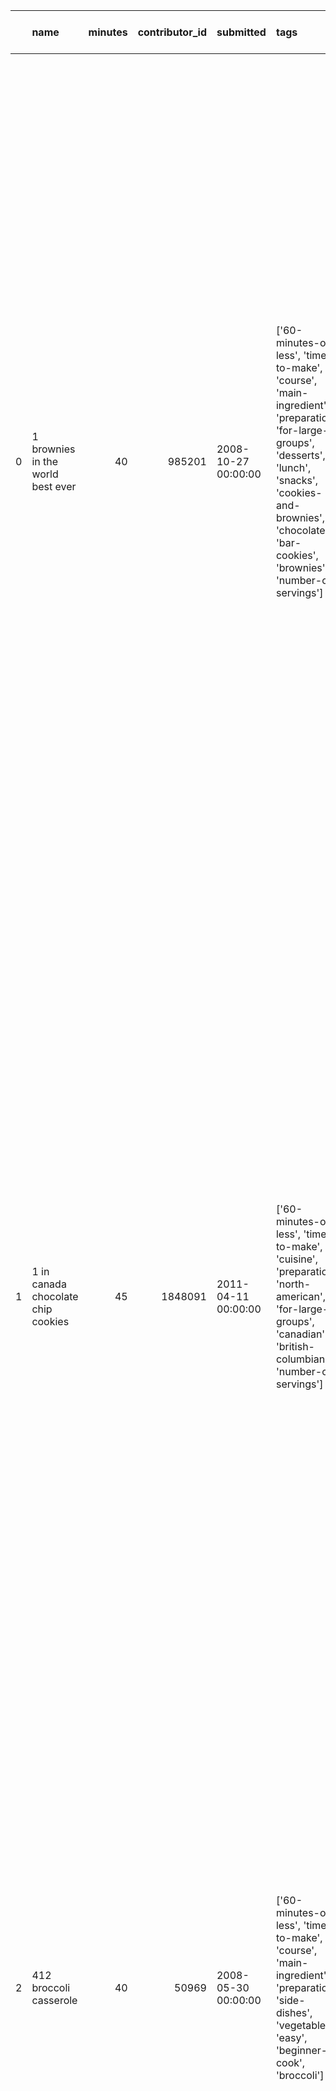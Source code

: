 |     | name                               | minutes | contributor_id | submitted           | tags                                                                                                                                                                                                                        | n_steps | steps                                                                                                                                                                                                                                                                                                                                                                                                                                                                                                                                                                                                                                                                                                                                                                                                                              | description                                                                                                                                                                                                                                                                                                                                                                      | ingredients                                                                                                                                                                    | n_ingredients | user_id | recipe_id | date                | rating | review                                                                                                                                                                                                                                                                                                                                           | n_tags | description_length | review_length | contributor_id_count | user_id_count | recipe_id_count | calories (#) | total fat (PDV) | sugar (PDV) | sodium (PDV) | protein (PDV) | saturated fat (PDV) | carbohydrates (PDV) |
| --: | :--------------------------------- | ------: | -------------: | :------------------ | :-------------------------------------------------------------------------------------------------------------------------------------------------------------------------------------------------------------------------- | ------: | :--------------------------------------------------------------------------------------------------------------------------------------------------------------------------------------------------------------------------------------------------------------------------------------------------------------------------------------------------------------------------------------------------------------------------------------------------------------------------------------------------------------------------------------------------------------------------------------------------------------------------------------------------------------------------------------------------------------------------------------------------------------------------------------------------------------------------------- | :------------------------------------------------------------------------------------------------------------------------------------------------------------------------------------------------------------------------------------------------------------------------------------------------------------------------------------------------------------------------------- | :----------------------------------------------------------------------------------------------------------------------------------------------------------------------------- | ------------: | ------: | --------: | :------------------ | -----: | :----------------------------------------------------------------------------------------------------------------------------------------------------------------------------------------------------------------------------------------------------------------------------------------------------------------------------------------------- | -----: | -----------------: | ------------: | -------------------: | ------------: | --------------: | -----------: | --------------: | ----------: | -----------: | ------------: | ------------------: | ------------------: |
|   0 | 1 brownies in the world best ever  |      40 |         985201 | 2008-10-27 00:00:00 | ['60-minutes-or-less', 'time-to-make', 'course', 'main-ingredient', 'preparation', 'for-large-groups', 'desserts', 'lunch', 'snacks', 'cookies-and-brownies', 'chocolate', 'bar-cookies', 'brownies', 'number-of-servings'] |      10 | ['heat the oven to 350f and arrange the rack in the middle', 'line an 8-by-8-inch glass baking dish with aluminum foil', 'combine chocolate and butter in a medium saucepan and cook over medium-low heat , stirring frequently , until evenly melted', 'remove from heat and let cool to room temperature', 'combine eggs , sugar , cocoa powder , vanilla extract , espresso , and salt in a large bowl and briefly stir until just evenly incorporated', 'add cooled chocolate and mix until uniform in color', 'add flour and stir until just incorporated', 'transfer batter to the prepared baking dish', 'bake until a tester inserted in the center of the brownies comes out clean , about 25 to 30 minutes', 'remove from the oven and cool completely before cutting']                                                  | these are the most; chocolatey, moist, rich, dense, fudgy, delicious brownies that you'll ever make.....sereiously! there's no doubt that these will be your fav brownies ever for you can add things to them or make them plain.....either way they're pure heaven!                                                                                                             | ['bittersweet chocolate', 'unsalted butter', 'eggs', 'granulated sugar', 'unsweetened cocoa powder', 'vanilla extract', 'brewed espresso', 'kosher salt', 'all-purpose flour'] |             9 |  386585 |    333281 | 2008-11-19 00:00:00 |      4 | These were pretty good, but took forever to bake. I would send it ended up being almost an hour! Even then, the brownies stuck to the foil, and were on the overly moist side and not easy to cut. They did taste quite rich, though! Made for My 3 Chefs.                                                                                       |     14 |                260 |           254 |                  nan |           959 |               1 |        138.4 |              10 |          50 |            3 |             3 |                  19 |                   6 |
|   1 | 1 in canada chocolate chip cookies |      45 |        1848091 | 2011-04-11 00:00:00 | ['60-minutes-or-less', 'time-to-make', 'cuisine', 'preparation', 'north-american', 'for-large-groups', 'canadian', 'british-columbian', 'number-of-servings']                                                               |      12 | ['pre-heat oven the 350 degrees f', 'in a mixing bowl , sift together the flours and baking powder', 'set aside', 'in another mixing bowl , blend together the sugars , margarine , and salt until light and fluffy', 'add the eggs , water , and vanilla to the margarine / sugar mixture and mix together until well combined', 'add in the flour mixture to the wet ingredients and blend until combined', 'scrape down the sides of the bowl and add the chocolate chips', 'mix until combined', 'scrape down the sides to the bowl again', 'using an ice cream scoop , scoop evenly rounded balls of dough and place of cookie sheet about 1 - 2 inches apart to allow for spreading during baking', 'bake for 10 - 15 minutes or until golden brown on the outside and soft & chewy in the center', 'serve hot and enjoy !'] | this is the recipe that we use at my school cafeteria for chocolate chip cookies. they must be the best chocolate chip cookies i have ever had! if you don't have margarine or don't like it, then just use butter (softened) instead.                                                                                                                                           | ['white sugar', 'brown sugar', 'salt', 'margarine', 'eggs', 'vanilla', 'water', 'all-purpose flour', 'whole wheat flour', 'baking soda', 'chocolate chips']                    |            11 |  424680 |    453467 | 2012-01-26 00:00:00 |      5 | Originally I was gonna cut the recipe in half (just the 2 of us here), but then we had a park-wide yard sale, & I made the whole batch & used them as enticements for potential buyers ~ what the hey, a free cookie as delicious as these are, definitely works its magic! Will be making these again, for sure! Thanks for posting the recipe! |      9 |                230 |           336 |                  nan |          4934 |               1 |        595.1 |              46 |         211 |           22 |            13 |                  51 |                  26 |
|   2 | 412 broccoli casserole             |      40 |          50969 | 2008-05-30 00:00:00 | ['60-minutes-or-less', 'time-to-make', 'course', 'main-ingredient', 'preparation', 'side-dishes', 'vegetables', 'easy', 'beginner-cook', 'broccoli']                                                                        |       6 | ['preheat oven to 350 degrees', 'spray a 2 quart baking dish with cooking spray , set aside', 'in a large bowl mix together broccoli , soup , one cup of cheese , garlic powder , pepper , salt , milk , 1 cup of french onions , and soy sauce', 'pour into baking dish , sprinkle remaining cheese over top', 'bake for 25 minutes or until cheese is lightly browned', 'sprinkle with rest of french fried onions and bake until onions are browned and cheese is bubbly , about 10 more minutes']                                                                                                                                                                                                                                                                                                                              | since there are already 411 recipes for broccoli casserole posted to "zaar" ,i decided to call this one #412 broccoli casserole.i don't think there are any like this one in the database. i based this one on the famous "green bean casserole" from campbell's soup. but i think mine is better since i don't like cream of mushroom soup.submitted to "zaar" on may 28th,2008 | ['frozen broccoli cuts', 'cream of chicken soup', 'sharp cheddar cheese', 'garlic powder', 'ground black pepper', 'salt', 'milk', 'soy sauce', 'french-fried onions']          |             9 |   29782 |    306168 | 2008-12-31 00:00:00 |      5 | This was one of the best broccoli casseroles that I have ever made. I made my own chicken soup for this recipe. I was a bit worried about the tsp of soy sauce but it gave the casserole the best flavor. YUM!                                                                                                                                   |     10 |                369 |           469 |                  222 |            73 |               4 |        194.8 |              20 |           6 |           32 |            22 |                  36 |                   3 |
|     |                                    |         |                |                     |                                                                                                                                                                                                                             |         |                                                                                                                                                                                                                                                                                                                                                                                                                                                                                                                                                                                                                                                                                                                                                                                                                                    |                                                                                                                                                                                                                                                                                                                                                                                  |                                                                                                                                                                                |               |         |           |                     |        | The photos you took (shapeweaver) inspired me to make this recipe and it actually does look just like them when it comes out of the oven.                                                                                                                                                                                                        |        |                    |               |                      |               |                 |              |                 |             |              |               |                     |                     |
|     |                                    |         |                |                     |                                                                                                                                                                                                                             |         |                                                                                                                                                                                                                                                                                                                                                                                                                                                                                                                                                                                                                                                                                                                                                                                                                                    |                                                                                                                                                                                                                                                                                                                                                                                  |                                                                                                                                                                                |               |         |           |                     |        | Thanks so much for sharing your recipe shapeweaver. It was wonderful! Going into my family's favorite Zaar cookbook :)                                                                                                                                                                                                                           |        |                    |               |                      |               |                 |              |                 |             |              |               |                     |                     |
|   3 | 412 broccoli casserole             |      40 |          50969 | 2008-05-30 00:00:00 | ['60-minutes-or-less', 'time-to-make', 'course', 'main-ingredient', 'preparation', 'side-dishes', 'vegetables', 'easy', 'beginner-cook', 'broccoli']                                                                        |       6 | ['preheat oven to 350 degrees', 'spray a 2 quart baking dish with cooking spray , set aside', 'in a large bowl mix together broccoli , soup , one cup of cheese , garlic powder , pepper , salt , milk , 1 cup of french onions , and soy sauce', 'pour into baking dish , sprinkle remaining cheese over top', 'bake for 25 minutes or until cheese is lightly browned', 'sprinkle with rest of french fried onions and bake until onions are browned and cheese is bubbly , about 10 more minutes']                                                                                                                                                                                                                                                                                                                              | since there are already 411 recipes for broccoli casserole posted to "zaar" ,i decided to call this one #412 broccoli casserole.i don't think there are any like this one in the database. i based this one on the famous "green bean casserole" from campbell's soup. but i think mine is better since i don't like cream of mushroom soup.submitted to "zaar" on may 28th,2008 | ['frozen broccoli cuts', 'cream of chicken soup', 'sharp cheddar cheese', 'garlic powder', 'ground black pepper', 'salt', 'milk', 'soy sauce', 'french-fried onions']          |             9 | 1196280 |    306168 | 2009-04-13 00:00:00 |      5 | I made this for my son's first birthday party this weekend. Our guests INHALED it! Everyone kept saying how delicious it was. I was I could have gotten to try it.                                                                                                                                                                               |     10 |                369 |           162 |                  222 |             1 |               4 |        194.8 |              20 |           6 |           32 |            22 |                  36 |                   3 |
|   4 | 412 broccoli casserole             |      40 |          50969 | 2008-05-30 00:00:00 | ['60-minutes-or-less', 'time-to-make', 'course', 'main-ingredient', 'preparation', 'side-dishes', 'vegetables', 'easy', 'beginner-cook', 'broccoli']                                                                        |       6 | ['preheat oven to 350 degrees', 'spray a 2 quart baking dish with cooking spray , set aside', 'in a large bowl mix together broccoli , soup , one cup of cheese , garlic powder , pepper , salt , milk , 1 cup of french onions , and soy sauce', 'pour into baking dish , sprinkle remaining cheese over top', 'bake for 25 minutes or until cheese is lightly browned', 'sprinkle with rest of french fried onions and bake until onions are browned and cheese is bubbly , about 10 more minutes']                                                                                                                                                                                                                                                                                                                              | since there are already 411 recipes for broccoli casserole posted to "zaar" ,i decided to call this one #412 broccoli casserole.i don't think there are any like this one in the database. i based this one on the famous "green bean casserole" from campbell's soup. but i think mine is better since i don't like cream of mushroom soup.submitted to "zaar" on may 28th,2008 | ['frozen broccoli cuts', 'cream of chicken soup', 'sharp cheddar cheese', 'garlic powder', 'ground black pepper', 'salt', 'milk', 'soy sauce', 'french-fried onions']          |             9 |  768828 |    306168 | 2013-08-02 00:00:00 |      5 | Loved this. Be sure to completely thaw the broccoli. I didn&#039;t and it didn&#039;t get done in time specified. Just cooked it a little longer though and it was perfect. Thanks Chef.                                                                                                                                                         |     10 |                369 |           188 |                  222 |            70 |               4 |        194.8 |              20 |           6 |           32 |            22 |                  36 |                   3 |
